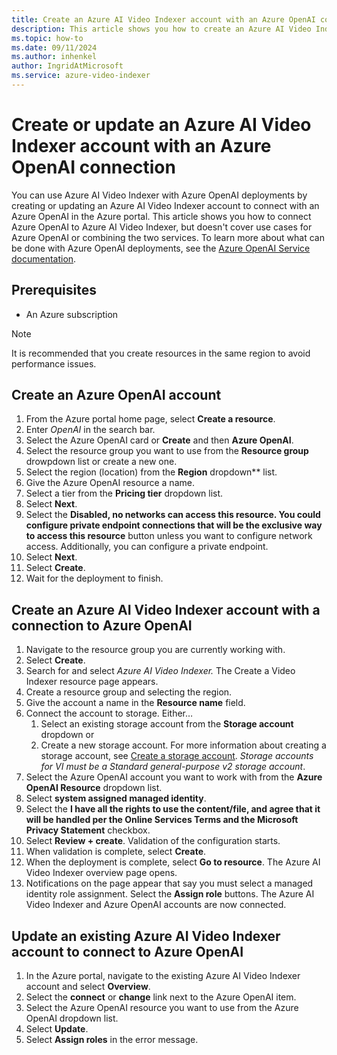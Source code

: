 ```yaml
---
title: Create an Azure AI Video Indexer account with an Azure OpenAI connection
description: This article shows you how to create an Azure AI Video Indexer account with an Azure OpenAI connection. 
ms.topic: how-to
ms.date: 09/11/2024
ms.author: inhenkel
author: IngridAtMicrosoft
ms.service: azure-video-indexer
---
```


# Create or update an Azure AI Video Indexer account with an Azure OpenAI connection

You can use Azure AI Video Indexer with Azure OpenAI deployments by creating or updating an Azure AI Video Indexer account to connect with an Azure OpenAI in the Azure portal. This article shows you how to connect Azure OpenAI to Azure AI Video Indexer, but doesn't cover use cases for Azure OpenAI or combining the two services. To learn more about what can be done with Azure OpenAI deployments, see the [Azure OpenAI Service documentation](https://learn.microsoft.com/en-us/azure/ai-services/openai/).

## Prerequisites

- An Azure subscription

> [!NOTE]
> It is recommended that you create resources in the same region to avoid performance issues.

## Create an Azure OpenAI account

1. From the Azure portal home page, select **Create a resource**.
1. Enter *OpenAI* in the search bar.
1. Select the Azure OpenAI card or **Create** and then **Azure OpenAI**.
1. Select the resource group you want to use from the **Resource group** drowpdown list or create a new one.
1. Select the region (location) from the **Region** dropdown** list.
1. Give the Azure OpenAI resource a name.
1. Select a tier from the **Pricing tier** dropdown list.
1. Select **Next**.
1. Select the **Disabled, no networks can access this resource. You could configure private endpoint connections that will be the exclusive way to access this resource** button unless you want to configure network access. Additionally, you can configure a private endpoint.
1. Select **Next**.
1. Select **Create**.
1. Wait for the deployment to finish.

## Create an Azure AI Video Indexer account with a connection to Azure OpenAI

1. Navigate to the resource group you are currently working with. 
1. Select **Create**.
1. Search for and select *Azure AI Video Indexer.* The Create a Video Indexer resource page appears.
1. Create a resource group and selecting the region.
1. Give the account a name in the **Resource name** field.
1. Connect the account to storage. Either…
    1. Select an existing storage account from the **Storage account** dropdown or
    1. Create a new storage account. For more information about creating a storage account, see [Create a storage account](/azure/storage/common/storage-account-create?tabs=azure-portal). *Storage accounts for VI must be a Standard general-purpose v2 storage account*.
1. Select the Azure OpenAI account you want to work with from the **Azure OpenAI Resource** dropdown list.
1. Select **system assigned managed identity**.
1. Select the **I have all the rights to use the content/file, and agree that it will be handled per the Online Services Terms  and the Microsoft Privacy Statement** checkbox.
1. Select **Review + create**. Validation of the configuration starts.
1. When validation is complete, select **Create**.
1. When the deployment is complete, select **Go to resource**. The Azure AI Video Indexer overview page opens.  
1. Notifications on the page appear that say you must select a managed identity role assignment. Select the **Assign role** buttons. The Azure AI Video Indexer and Azure OpenAI accounts are now connected.

## Update an existing Azure AI Video Indexer account to connect to Azure OpenAI

1. In the Azure portal, navigate to the existing Azure AI Video Indexer account and select **Overview**.
1. Select the **connect** or **change** link next to the Azure OpenAI item.
1. Select the Azure OpenAI resource you want to use from the Azure OpenAI dropdown list.
1. Select **Update**.
1. Select **Assign roles** in the error message.
